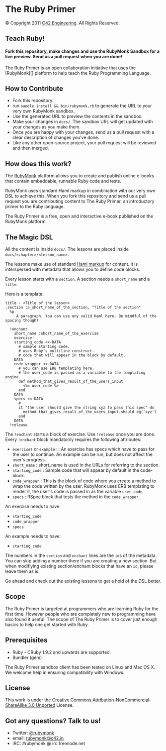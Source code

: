 # The Ruby Primer

© Copyright 2011 [C42 Engineering][]. All Rights Reserved.

## Teach Ruby!

<h4>Fork this repository, make changes and use the RubyMonk Sandbox for a live preview. Send us a pull request when you are done!</h4>
The Ruby Primer is an open collaboration initiative that uses the [RubyMonk][] platform to help teach the Ruby Programming Language.

## How to Contribute

- Fork this repository.
- run `bundle install && bin/rubymonk.rb` to generate the URL to your very own RubyMonk sandbox.
- Use the generated URL to preview the contents in the sandbox.
- Make your changes in `docs/`. The sandbox URL will get updated with your changes as you make them.
- Once you are happy with your changes, send us a pull request with a clear description of changes you've done.
- Like any other open-source project, your pull request will be reviewed and then merged.

## How does this work?

The [RubyMonk][] platform allows you to create and publish online e-books that contain embeddable, runnable Ruby code and tests.

RubyMonk uses standard Haml markup in combination with our very own DSL to achieve this. When you fork this repository and send us a pull request you are contributing content to The Ruby Primer, an introductory primer to the Ruby language.

The Ruby Primer is a free, open and interactive e-book published on the RubyMonk platform.

## The Magic DSL

All the content is inside `docs/`.
The lessons are placed inside `docs/<chapter>/<lesson_name>`.

The lessons make use of standard [Haml markup][] for content. It is interspersed with metadata that allows you to define code blocks.

Every lesson starts with a `section`. A section needs a `short_name` and a `title`. 

Here is a template:

    title - <Title of the lesson>
    .section :a_short_name_of_the_section, "Title of the section"
      %p
         A paragraph. You can use any valid Haml here. Be mindful of the spacing though!

      !enchant
        short_name :short_name_of_the_exercise
        exercise!
        starting_code <<-DATA
          # sample starting code.
          # uses Ruby's multiline construct.
          # code that will appear in the block by default.
        DATA
        code_wrapper <<-DATA
          # you can use ERB templating here.
          # the user_code is passed as a variable to the templating engine.
          def method_that_gives_result_of_the_users_input
            <%= user_code %>
          end
        DATA
        specs <<-DATA
          #
          it "the user should give the string xyz to pass this spec" do
            method_that_gives_result_of_the_users_input.should eq('xyz')
          end
        DATA
      !release

The `!enchant` starts a block of exercise. Use `!release` once you are done. Every `!enchant` block mandatorily requires the following attributes:

- `exercise!` or `example!` : An exercise has specs which have to pass for the user to continue. An example can be run, but does not affect the user's progress.
- `short_name` : short_name is used in the URLs for referring to the section.
- `starting_code` : Sample code that will appear by default in the code-block.
- `code_wrapper` : This is the block of code where you create a method to wrap the code
 written by the user. RubyMonk uses ERB templating to render it, the user's code is passed in as the variable `user_code`.
- `specs` : RSpec block that tests the method in the `code_wrapper`.

An exercise needs to have:

- `starting_code`
- `code_wrapper`
- `specs`

An example needs to have:

- `starting_code`

The numbers in the `section` and `enchant` lines are the `id`s of the metadata. You can skip adding a number there if you are creating a new section. But when modifiying existing section/enchant blocks that have an `id`, please leave them as is.

Go ahead and check out the existing lessons to get a hold of the DSL better.

## Scope

The Ruby Primer is targeted at programmers who are learning Ruby for the first time. However people who are completely new to programming have also found it useful. The scope of The Ruby Primer is to cover just enough basics to help one get started with Ruby.

## Prerequisites

- Ruby - CRuby 1.9.2 and upwards are supported.
- Bundler (gem)

The Ruby Primer sandbox client has been tested on Linux and Mac OS X. We welcome help in ensuring compatibility with Windows.

## License
This work is under the [Creative Commons Attribution-NonCommercial-ShareAlike 3.0 Unported](http://creativecommons.org/licenses/by-nc-sa/3.0/) License.

## Got any questions? Talk to us!

- Twitter: [@rubymonk](http://twitter.com/#!/rubymonk 'RubyMonk')
- email: [rubymonk@c42.in](mailto:rubymonk@c42.in)
- IRC: #rubymonk @ irc.freenode.net

[RubyMonk]: http://rubymonk.com
[C42 Engineering]: http://c42.in
[Haml markup]: http://haml-lang.com/docs/yardoc/file.HAML_REFERENCE.html
